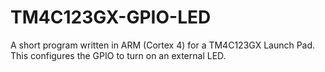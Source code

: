 # TM4C123GX-GPIO-LED
A short program written in ARM (Cortex 4) for a TM4C123GX Launch Pad. This configures the GPIO to turn on an external LED.
